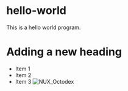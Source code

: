 # hello-world
This is a hello world program.
# Adding a new heading
* Item 1
* Item 2
* Item 3
![NUX_Octodex](https://user-images.githubusercontent.com/111079027/184549613-c41d8630-5a13-46ca-8e9c-3d054e996925.gif)

